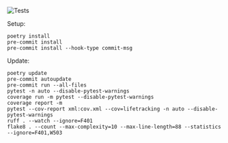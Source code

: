 
![Tests](https://github.com/egeres/lifetracking/actions/workflows/python-package.yml/badge.svg)

Setup:

```shell
poetry install
pre-commit install
pre-commit install --hook-type commit-msg
```

Update:

```shell
poetry update
pre-commit autoupdate
pre-commit run --all-files
pytest -n auto --disable-pytest-warnings
coverage run -m pytest --disable-pytest-warnings
coverage report -m
pytest --cov-report xml:cov.xml --cov=lifetracking -n auto --disable-pytest-warnings
ruff . --watch --ignore=F401
flake8 . --count --max-complexity=10 --max-line-length=88 --statistics --ignore=F401,W503
```

